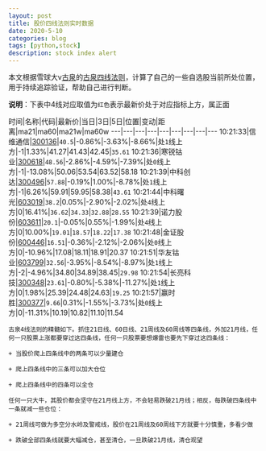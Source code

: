 ```yaml
---
layout: post
title: 股价四线法则实时数据
date: 2020-5-10
categories: blog
tags: [python,stock]
description: stock index alert
---
```



本文根据雪球大v[古泉](https://xueqiu.com/u/7148646888)的[古泉四线法则](https://xueqiu.com/7148646888/130498192)，计算了自己的一些自选股当前所处位置，用于持续追踪验证，帮助自己进行判断。

**说明**：下表中4线对应取值为`红色`表示最新价处于对应指标上方，属正面

时间|名称|代码|最新价|当日|3日|5日|位置|变动|距离|ma21|ma60|ma21w|ma60w
---|---|---|---|---|---|---|---|---
10:21:33|信维通信|[300136](https://xueqiu.com/S/SZ300136)|`40.5`|-0.86%|-3.63%|-8.66%|处`1`线上方|-1|1.33%|41.27|41.43|42.45|`35.61`
10:21:36|寒锐钴业|[300618](https://xueqiu.com/S/SZ300618)|`48.56`|-2.86%|-4.59%|-7.39%|处`0`线上方|-1|-13.08%|50.06|53.54|63.52|58.18
10:21:39|中科创达|[300496](https://xueqiu.com/S/SZ300496)|`57.88`|-0.19%|1.00%|-8.78%|处`1`线上方|-1|6.26%|59.91|59.95|58.38|`43.61`
10:21:44|中科曙光|[603019](https://xueqiu.com/S/SH603019)|`38.2`|0.05%|-2.90%|-2.02%|处`4`线上方|0|16.41%|`36.62`|`34.33`|`32.88`|`28.55`
10:21:39|诺力股份|[603611](https://xueqiu.com/S/SH603611)|`20.1`|-0.05%|0.55%|-1.99%|处`4`线上方|0|10.00%|`19.01`|`18.57`|`18.22`|`17.38`
10:21:48|金证股份|[600446](https://xueqiu.com/S/SH600446)|`16.51`|-0.36%|-2.12%|-2.06%|处`0`线上方|0|-10.96%|17.08|18.11|18.91|20.37
10:21:51|华友钴业|[603799](https://xueqiu.com/S/SH603799)|`32.56`|-3.95%|-8.54%|-8.97%|处`1`线上方|-2|-4.96%|34.80|34.89|38.45|`29.98`
10:21:54|长亮科技|[300348](https://xueqiu.com/S/SZ300348)|`23.61`|-0.80%|-5.38%|-11.27%|处`1`线上方|0|1.98%|25.39|24.48|24.63|`19.25`
10:21:57|赢时胜|[300377](https://xueqiu.com/S/SZ300377)|`9.66`|0.31%|-1.55%|-3.73%|处`0`线上方|0|-11.31%|10.19|10.82|11.10|11.54

```
古泉4线法则的精髓如下。抓住21日线、60日线、21周线及60周线等四条线，外加21月线，任何一只股票上涨都要穿过这四条线，任何一只股票要想爆雷也要先下穿过这四条线：

+ 当股价爬上四条线中的两条可以少量建仓

+ 爬上四条线中的三条可以加大仓位

+ 爬上四条线中的四条可以全仓

任何一只大牛，其股价都会坚守在21月线上方，不会轻易跌破21月线；相反，每跌破四条线中一条就减一些仓位：

+ 21周线可做为多空分水岭及警戒线，股价在21周线及60周线下方就要十分慎重，多看少做

+ 跌破全部四条线就要大幅减仓，甚至清仓，一旦跌破21月线，清仓观望
```